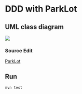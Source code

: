 # DDD with ParkLot

## UML class diagram

![](https://www.plantuml.com/plantuml/img/ZLFRJiCm37tFL-InW-qFgceCUAWq0M8Jxrbhkh0qcH9tg0B-7QTjkko2HAMgZdsExMEdSuV2ObChvdPIxuKLDQ-DDiNMcXeusWQYo5ReyjDAHD1zY4cDODz50Jn_4PQ0rT8W_sASdjk5CGg4vjAzGW5oZsz2oJ8P3fCUT2yihm3fisY7o1bYE77gOKUmXDu9-xbMUs7QK7jfTENptXs4L6AZm4EIwnaNhG_cPU99Kzxbxt078qikojA7LyhWsdYB52R1C-M39sPOgCq1_aKY6OKIpl5eUcdwg55YcsM3c4wBB7jREaofmumNmhgZQv2KKV7EY4AXRDRfzPQxgEidTratiFl6UdvlHndy0jEKLji0VzvyG85ZWXLQWlEz4WXFJRq1UwI57VoVEeuYoCZxaJmG9BIsbZMSYlF0lugCsPPZifmkLGLsh75iExxWwVSisXYBxryKeYEB8cPsGehIcPcVOkov8UmmeNDt4CNO77H9l-ul)

### Source Edit

[ParkLot](https://www.planttext.com/?text=ZLFRJiCm37tFL-InW-qFgceCUAWq0M8Jxrbhkh0qcH9tg0B-7QTjkko2HAMgZdsExMEdSuV2ObChvdPIxuKLDQ-DDiNMcXeusWQYo5ReyjDAHD1zY4cDODz50Jn_4PQ0rT8W_sASdjk5CGg4vjAzGW5oZsz2oJ8P3fCUT2yihm3fisY7o1bYE77gOKUmXDu9-xbMUs7QK7jfTENptXs4L6AZm4EIwnaNhG_cPU99Kzxbxt078qikojA7LyhWsdYB52R1C-M39sPOgCq1_aKY6OKIpl5eUcdwg55YcsM3c4wBB7jREaofmumNmhgZQv2KKV7EY4AXRDRfzPQxgEidTratiFl6UdvlHndy0jEKLji0VzvyG85ZWXLQWlEz4WXFJRq1UwI57VoVEeuYoCZxaJmG9BIsbZMSYlF0lugCsPPZifmkLGLsh75iExxWwVSisXYBxryKeYEB8cPsGehIcPcVOkov8UmmeNDt4CNO77H9l-ul)

## Run

```
mvn test
```